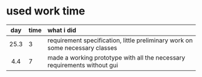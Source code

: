 # used work time

| day  | time | what i did |
|:---: |:-----|:-----------|
| 25.3 | 3   | requirement specification, little preliminary work on some necessary classes |
| 4.4  | 7   | made a working prototype with all the necessary requirements without gui |

